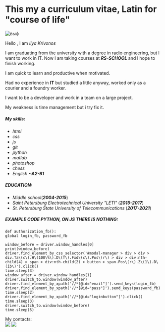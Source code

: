 # This my a curriculum vitae, Latin for "course of life"

![выф](https://i.ibb.co/7bJLTCX/pngtree-an-orange-cat-with-squinting-eyes-png-image-2664925-removebg-preview.png)

Hello , I am _Ilya Krivonos_<br>

I am graduating from the university with a degree in radio engineering,
but I want to work in IT.
Now I am taking courses at ***RS-SCHOOL*** and I hope to finish working.

I am quick to learn and productive when motivated.

Had no experience in **IT** but studied a little anyway,
worked only as a courier and a foundry worker.
 
I want to be a developer and work in a team on a large project.

My weakness is time management but i try fix it. 

##### My skills: 
- _html_
- _css_
- _js_ 
- _git_ 
- _python_ 
- _matlab_ 
- _photoshop_
- _chess_
- _English_ ***~A2-B1***

##### EDUCATION: 
- _Middle school_(___2004-2015___)
- _Saint Petersburg Electrotechnical University "LETI"_ (___2015-2017___)
- _St. Petersburg State University of Telecommunications_ (___2017-2021___)

##### EXAMPLE CODE PYTHON, ON JS THERE IS NOTHING:

    def authorization_fb():
    global login_fb, password_fb

    window_before = driver.window_handles[0]
    print(window_before)
    driver.find_element_by_css_selector('#modal-manager > div > div > div.Ta\(c\).H\(100\%\).D\(f\).Fxd\(c\).Pos\(r\) > div > div:nth-child(4) > span > div:nth-child(2) > button > span.Pos\(r\).Z\(1\).D\(ib\)').click()
    time.sleep(3)
    window_after = driver.window_handles[1]
    driver.switch_to.window(window_after)
    driver.find_element_by_xpath('//*[@id="email"]').send_keys(login_fb)
    driver.find_element_by_xpath('//*[@id="pass"]').send_keys(password_fb)
    time.sleep(2)
    driver.find_element_by_xpath('//*[@id="loginbutton"]').click()
    time.sleep(3)
    driver.switch_to.window(window_before)
    time.sleep(5)

My contacts:<br>
[![](https://img.icons8.com/doodle/48/000000/instagram-new.png)](https://www.instagram.com/elr1v/)
[![](https://img.icons8.com/doodle/48/000000/telegram-app.png)](https://t.me/elr1v)

